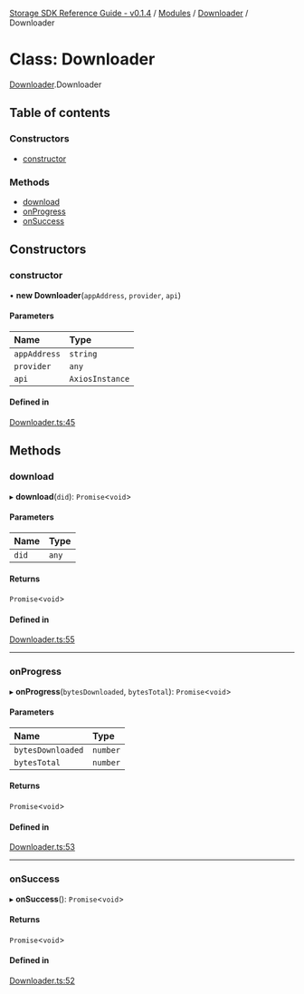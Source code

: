 [Storage SDK Reference Guide - v0.1.4](../README.md) / [Modules](../modules.md) / [Downloader](../modules/Downloader.md) / Downloader

# Class: Downloader

[Downloader](../modules/Downloader.md).Downloader

## Table of contents

### Constructors

- [constructor](Downloader.Downloader-1.md#constructor)

### Methods

- [download](Downloader.Downloader-1.md#download)
- [onProgress](Downloader.Downloader-1.md#onprogress)
- [onSuccess](Downloader.Downloader-1.md#onsuccess)

## Constructors

### constructor

• **new Downloader**(`appAddress`, `provider`, `api`)

#### Parameters

| Name | Type |
| :------ | :------ |
| `appAddress` | `string` |
| `provider` | `any` |
| `api` | `AxiosInstance` |

#### Defined in

[Downloader.ts:45](https://github.com/arcana-network/storage/blob/9d9da6f/src/Downloader.ts#L45)

## Methods

### download

▸ **download**(`did`): `Promise`<`void`\>

#### Parameters

| Name | Type |
| :------ | :------ |
| `did` | `any` |

#### Returns

`Promise`<`void`\>

#### Defined in

[Downloader.ts:55](https://github.com/arcana-network/storage/blob/9d9da6f/src/Downloader.ts#L55)

___

### onProgress

▸ **onProgress**(`bytesDownloaded`, `bytesTotal`): `Promise`<`void`\>

#### Parameters

| Name | Type |
| :------ | :------ |
| `bytesDownloaded` | `number` |
| `bytesTotal` | `number` |

#### Returns

`Promise`<`void`\>

#### Defined in

[Downloader.ts:53](https://github.com/arcana-network/storage/blob/9d9da6f/src/Downloader.ts#L53)

___

### onSuccess

▸ **onSuccess**(): `Promise`<`void`\>

#### Returns

`Promise`<`void`\>

#### Defined in

[Downloader.ts:52](https://github.com/arcana-network/storage/blob/9d9da6f/src/Downloader.ts#L52)
